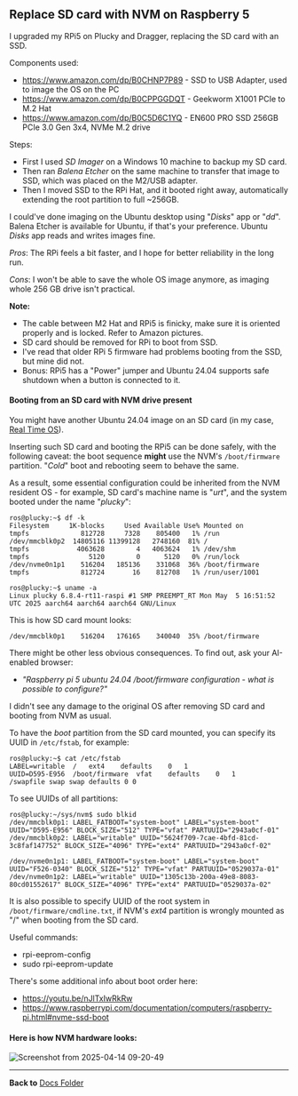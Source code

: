 ## Replace SD card with NVM on Raspberry 5

I upgraded my RPi5 on Plucky and Dragger, replacing the SD card with an SSD.

Components used:
- https://www.amazon.com/dp/B0CHNP7P89  - SSD to USB Adapter, used to image the OS on the PC
- https://www.amazon.com/dp/B0CPPGGDQT  - Geekworm X1001 PCIe to M.2 Hat
- https://www.amazon.com/dp/B0C5D6C1YQ  - EN600 PRO SSD 256GB PCIe 3.0 Gen 3x4, NVMe M.2 drive

Steps:
- First I used _SD Imager_ on a Windows 10 machine to backup my SD card.
- Then ran _Balena Etcher_ on the same machine to transfer that image to SSD, which was placed on the M2/USB adapter.
- Then I moved SSD to the RPi Hat, and it booted right away, automatically extending the root partition to full ~256GB.

I could've done imaging on the Ubuntu desktop using "_Disks_" app or "_dd_". Balena Etcher is available for Ubuntu, if that's your preference. Ubuntu _Disks_ app reads and writes images fine.

_Pros_: The RPi feels a bit faster, and I hope for better reliability in the long run.

_Cons_: I won't be able to save the whole OS image anymore, as imaging whole 256 GB drive isn't practical.

**Note:**
- The cable between M2 Hat and RPi5 is finicky, make sure it is oriented properly and is locked. Refer to Amazon pictures.
- SD card should be removed for RPi to boot from SSD.
- I've read that older RPi 5 firmware had problems booting from the SSD, but mine did not.
- Bonus: RPi5 has a "Power" jumper and Ubuntu 24.04 supports safe shutdown when a button is connected to it.

#### Booting from an SD card with NVM drive present

You might have another Ubuntu 24.04 image on an SD card (in my case, [Real Time OS](https://github.com/slgrobotics/robots_bringup/blob/main/Docs/Ubuntu-RPi/UbuntuRealTime.md)).

Inserting such SD card and booting the RPi5 can be done safely, with the following caveat: the boot sequence **might** use the NVM's `/boot/firmware` partition.
"*Cold*" boot and rebooting seem to behave the same.

As a result, some essential configuration could be inherited from the NVM resident OS - for example, SD card's machine name is "*urt*", and the system booted under the name "*plucky*":
```
ros@plucky:~$ df -k
Filesystem     1K-blocks     Used Available Use% Mounted on
tmpfs             812728     7328    805400   1% /run
/dev/mmcblk0p2  14805116 11399128   2748160  81% /
tmpfs            4063628        4   4063624   1% /dev/shm
tmpfs               5120        0      5120   0% /run/lock
/dev/nvme0n1p1    516204   185136    331068  36% /boot/firmware
tmpfs             812724       16    812708   1% /run/user/1001

ros@plucky:~$ uname -a
Linux plucky 6.8.4-rt11-raspi #1 SMP PREEMPT_RT Mon May  5 16:51:52 UTC 2025 aarch64 aarch64 aarch64 GNU/Linux
```
This is how SD card mount looks:
```
/dev/mmcblk0p1    516204   176165    340040  35% /boot/firmware
```
There might be other less obvious consequences. To find out, ask your AI-enabled browser: 
- *"Raspberry pi 5 ubuntu 24.04 /boot/firmware configuration - what is possible to configure?"*

I didn't see any damage to the original OS after removing SD card and booting from NVM as usual.

To have the *boot* partition from the SD card mounted, you can specify its UUID in `/etc/fstab`, for example:
```
ros@plucky:~$ cat /etc/fstab
LABEL=writable	/	ext4	defaults	0	1
UUID=D595-E956	/boot/firmware	vfat	defaults	0	1
/swapfile swap swap defaults 0 0
```
To see UUIDs of all partitions:
```
ros@plucky:~/sys/nvm$ sudo blkid
/dev/mmcblk0p1: LABEL_FATBOOT="system-boot" LABEL="system-boot" UUID="D595-E956" BLOCK_SIZE="512" TYPE="vfat" PARTUUID="2943a0cf-01"
/dev/mmcblk0p2: LABEL="writable" UUID="5624f709-7cae-4bfd-81cd-3c8faf147752" BLOCK_SIZE="4096" TYPE="ext4" PARTUUID="2943a0cf-02"

/dev/nvme0n1p1: LABEL_FATBOOT="system-boot" LABEL="system-boot" UUID="F526-0340" BLOCK_SIZE="512" TYPE="vfat" PARTUUID="0529037a-01"
/dev/nvme0n1p2: LABEL="writable" UUID="1305c13b-200a-49e8-8083-80cd01552617" BLOCK_SIZE="4096" TYPE="ext4" PARTUUID="0529037a-02"
```
It is also possible to specify UUID of the root system in `/boot/firmware/cmdline.txt`, if NVM's *ext4* partition is wrongly mounted as "/" when booting from the SD card.

Useful commands:
- rpi-eeprom-config
- sudo rpi-eeprom-update

There's some additional info about boot order here:
- https://youtu.be/nJlTxIwRkRw
- https://www.raspberrypi.com/documentation/computers/raspberry-pi.html#nvme-ssd-boot

#### Here is how NVM hardware looks:

![Screenshot from 2025-04-14 09-20-49](https://github.com/user-attachments/assets/2a3e53d0-b723-4924-9498-3f4653a00e9b)

----------------

**Back to** [Docs Folder](https://github.com/slgrobotics/robots_bringup/tree/main/Docs)

